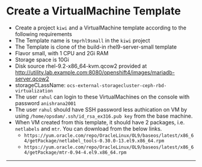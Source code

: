 # Create a VirtualMachine Template
  - Create a project `kiwi` and a VirtualMachine template according to the following requirements
  - The Template name is `tmprhl9small` in the `kiwi` project
  - The Template is clone of the build-in rhel9-server-small template
  - Flavor small, with 1 CPU and 2Gi RAM
  - Storage space is 10Gi
  - Disk source rhel-9.2-x86_64-kvm.qcow2 provided at  http://utility.lab.example.com:8080/openshift4/images/mariadb-server.qcow2
  - storageCLassName: `ocs-external-storagecluster-ceph-rbd-virtualization`
  - The user `rahul` can login to these VirtualMachines on the console with password `anishrana2001`
  - The user `rahul` should have SSH password less authication on VM  by using `/home/opsdam/.ssh/id_rsa_ex316.pub key` from the base machine.
  - When VM created from this template, it should have 2 packages, i.e. `netlabels` and `mtr`. You can download from the below links.
    - `https://yum.oracle.com/repo/OracleLinux/OL9/baseos/latest/x86_64/getPackage/netlabel_tools-0.30.0-13.el9.x86_64.rpm`
    - `https://yum.oracle.com/repo/OracleLinux/OL9/baseos/latest/x86_64/getPackage/mtr-0.94-4.el9.x86_64.rpm`
  ---

